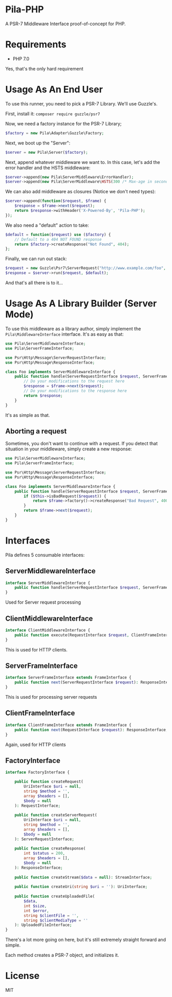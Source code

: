 Pila-PHP
========
A PSR-7 Middleware Interface proof-of-concept for PHP.

# Requirements
 * PHP 7.0
 
Yes, that's the only hard requirement

# Usage As An End User

To use this runner, you need to pick a PSR-7 Library. We'll use Guzzle's.

First, install it: `composer require guzzle/psr7`

Now, we need a factory instance for the PSR-7 Library;

```php
$factory = new Pila\Adapter\Guzzle\Factory;
```

Next, we boot up the "Server":

```php
$server = new Pila\Server($factory);
```

Next, append whatever middleware we want to. In this case, let's add the error handler and the HSTS middleware:

```php
$server->append(new Pila\ServerMiddleware\ErrorHandler);
$server->append(new Pila\ServerMiddleware\HSTS(300 /* Max-age in seconds */));
```

We can also add middleware as closures (Notice we don't need types):

```php
$server->append(function($request, $frame) {
    $response = $frame->next($request);
    return $response->withHeader('X-Powered-By', 'Pila-PHP');
});
```

We also need a "default" action to take:

```php
$default = function($request) use ($factory) {
    // Default to a 404 NOT FOUND response
    return $factory->createResponse("Not Found", 404);
};
```

Finally, we can run out stack:

```php
$request = new Guzzle\Psr7\ServerRequest("http://www.example.com/foo", "GET");
$response = $server->run($request, $default);
```

And that's all there is to it...

# Usage As A Library Builder (Server Mode)

To use this middleware as a library author, simply implement the `Pila\MiddlewareInterface` interface. It's as easy as that:

```php
use Pila\ServerMiddlewareInterface;
use Pila\ServerFrameInterface;

use Psr\Http\Message\ServerRequestInterface;
use Psr\Http\Message\ResponseInterface;

class Foo implements ServerMiddlewareInterface {
    public function handle(ServerRequestInterface $request, ServerFrameInterface $frame): ResponseInterface {
        // Do your modifications to the request here
        $response = $frame->next($request);
        // Do your modifications to the response here
        return $response;
    }
}
```

It's as simple as that.

## Aborting a request

Sometimes, you don't want to continue with a request. If you detect that situation in your middleware, simply create a new response:

```php
use Pila\ServerMiddlewareInterface;
use Pila\ServerFrameInterface;

use Psr\Http\Message\ServerRequestInterface;
use Psr\Http\Message\ResponseInterface;

class Foo implements ServerMiddlewareInterface {
    public function handle(ServerRequestInterface $request, ServerFrameInterface $frame): ResponseInterface {
        if ($this->isBadRequest($request)) {
            return $frame->factory()->createResponse("Bad Request", 400);
        }
        return $frame->next($request);
    }
}
```

# Interfaces

Pila defines 5 consumable interfaces:

## ServerMiddlewareInterface

```php
interface ServerMiddlewareInterface {
    public function handle(ServerRequestInterface $request, ServerFrameInterface $frame): ResponseInterface;
}
```

Used for Server request processing

## ClientMiddlewareInterface

```php
interface ClientMiddlewareInterface {
    public function execute(RequestInterface $request, ClientFrameInterface $frame): ResponseInterface;
}
```

This is used for HTTP clients.

## ServerFrameInterface

```php
interface ServerFrameInterface extends FrameInterface {
    public function next(ServerRequestInterface $request): ResponseInterface;
}
```

This is used for processing server requests

## ClientFrameInterface

```php
interface ClientFrameInterface extends FrameInterface {
    public function next(RequestInterface $request): ResponseInterface;
}
```

Again, used for HTTP clients

## FactoryInterface

```php
interface FactoryInterface {

    public function createRequest(
        UriInterface $uri = null, 
        string $method = '',
        array $headers = [],
        $body = null
    ): RequestInterface;
 
    public function createServerRequest(
        UriInterface $uri = null, 
        string $method = '',
        array $headers = [],
        $body = null
    ): ServerRequestInterface;
   
    public function createResponse(
        int $status = 200,
        array $headers = [],
        $body = null
    ): ResponseInterface;
    
    public function createStream($data = null): StreamInterface;
    
    public function createUri(string $uri = ''): UriInterface;
    
    public function createUploadedFile(
        $data,
        int $size,
        int $error,
        string $clientFile = '',
        string $clientMediaType = ''
    ): UploadedFileInterface;
}
```

There's a lot more going on here, but it's still extremely straight forward and simple.

Each method creates a PSR-7 object, and initializes it.

# License

MIT

